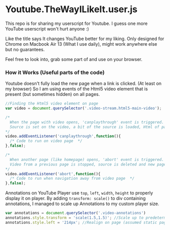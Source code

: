 # Youtube.TheWayILikeIt.user.js
This repo is for sharing my userscript for Youtube. I guess one more YouTube userscript won't hurt anyone :)

Like the title says It changes YouTube better for my liking. Only designed for Chrome on Macbook Air 13 (What I use daily), might work anywhere else but no guarantees.

Feel free to look into, grab some part of and use on your browser.

### How it Works (Useful parts of the code)

Youtube doesn't fully load the new page when a link is clicked. (At least on my browser)
So I am using events of the Html5 video element that is present (but sometimes hidden) on all pages.

```javascript
//Finding the Html5 video element on page
var video = document.querySelector('.video-stream.html5-main-video');

/*
  When the page with video opens, 'canplaythrough' event is triggered.
  Source is set on the video, a bit of the source is loaded, Html of page is ready.
*/
video.addEventListener('canplaythrough',function(){
  /* Code to run on video page  */
},false);

/*
  When another page (like homepage) opens, 'abort' event is triggered.
  Video from a previous page is stopped, source is deleted and new page is loading.
*/
video.addEventListener('abort',function(){
  /* Code to run when navigation away from video page  */
},false);
```


Annotations on YouTube Player use `top`, `left`, `width`, `height` to properly display it on player. By adding `transform: scale()` to div containing annotations, I managed to scale up Annotations to my custom player size.

```javascript
var annotations = document.querySelector('.video-annotations')
annotations.style.transform = 'scale(1.5,1.5)'; //Scale up to predetermined size.
annotations.style.left = '214px'; //Realign on page (assumed static page width)
```
